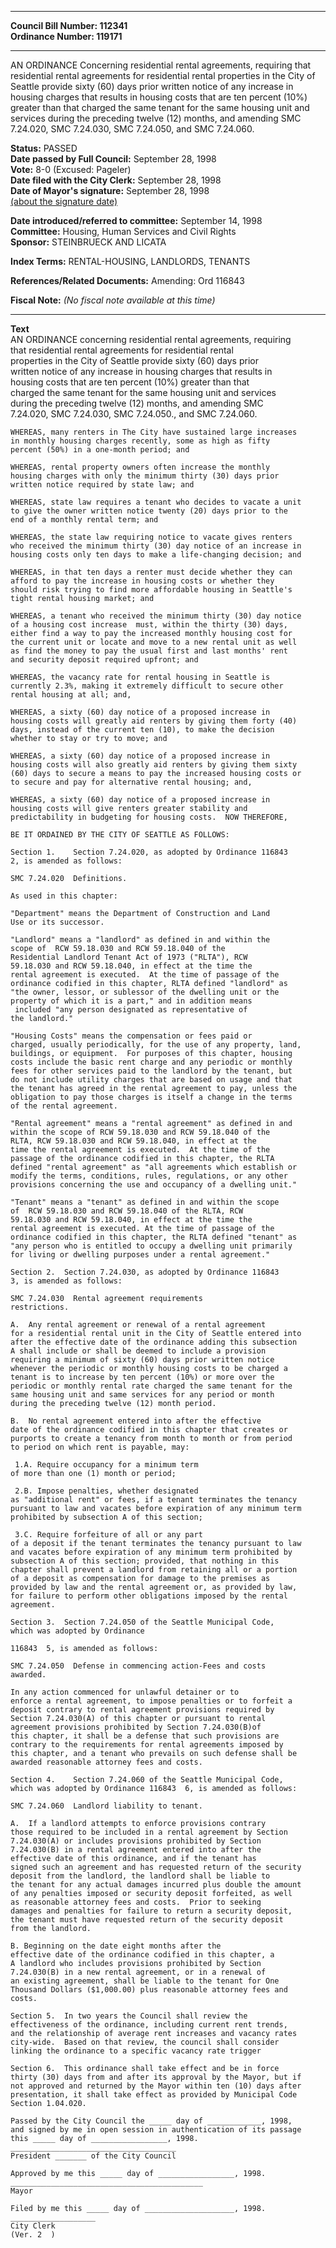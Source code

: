 * * * * *  
  
**Council Bill Number: [](#h0)[](#h2)112341**   
**Ordinance Number: 119171**  
  
* * * * *  
  
AN ORDINANCE Concerning residential rental agreements, requiring that residential rental agreements for residential rental properties in the City of Seattle provide sixty (60) days prior written notice of any increase in housing charges that results in housing costs that are ten percent (10%) greater than that charged the same tenant for the same housing unit and services during the preceding twelve (12) months, and amending SMC 7.24.020, SMC 7.24.030, SMC 7.24.050, and SMC 7.24.060.  
  
**Status:** PASSED   
**Date passed by Full Council:** September 28, 1998   
**Vote:** 8-0 (Excused: Pageler)   
**Date filed with the City Clerk:** September 28, 1998   
**Date of Mayor's signature:** September 28, 1998   
[(about the signature date)](/~public/approvaldate.htm)   
  
  
**Date introduced/referred to committee:** September 14, 1998   
**Committee:** Housing, Human Services and Civil Rights   
**Sponsor:** STEINBRUECK AND LICATA   
  
**Index Terms:** RENTAL-HOUSING, LANDLORDS, TENANTS  
  
**References/Related Documents:** Amending: Ord 116843  
  
**Fiscal Note:** *(No fiscal note available at this time)*  
  
* * * * *  
  
**Text**  
    AN ORDINANCE concerning residential rental agreements, requiring  
    that residential rental agreements for residential rental  
    properties in the City of Seattle provide sixty (60) days prior  
    written notice of any increase in housing charges that results in  
    housing costs that are ten percent (10%) greater than that  
    charged the same tenant for the same housing unit and services  
    during the preceding twelve (12) months, and amending SMC  
    7.24.020, SMC 7.24.030, SMC 7.24.050., and SMC 7.24.060.  
  
    WHEREAS, many renters in The City have sustained large increases  
    in monthly housing charges recently, some as high as fifty  
    percent (50%) in a one-month period; and  
  
    WHEREAS, rental property owners often increase the monthly  
    housing charges with only the minimum thirty (30) days prior  
    written notice required by state law; and  
  
    WHEREAS, state law requires a tenant who decides to vacate a unit  
    to give the owner written notice twenty (20) days prior to the  
    end of a monthly rental term; and  
  
    WHEREAS, the state law requiring notice to vacate gives renters  
    who received the minimum thirty (30) day notice of an increase in  
    housing costs only ten days to make a life-changing decision; and  
  
    WHEREAS, in that ten days a renter must decide whether they can  
    afford to pay the increase in housing costs or whether they  
    should risk trying to find more affordable housing in Seattle's  
    tight rental housing market; and  
  
    WHEREAS, a tenant who received the minimum thirty (30) day notice  
    of a housing cost increase  must, within the thirty (30) days,  
    either find a way to pay the increased monthly housing cost for  
    the current unit or locate and move to a new rental unit as well  
    as find the money to pay the usual first and last months' rent  
    and security deposit required upfront; and  
  
    WHEREAS, the vacancy rate for rental housing in Seattle is  
    currently 2.3%, making it extremely difficult to secure other  
    rental housing at all; and,  
  
    WHEREAS, a sixty (60) day notice of a proposed increase in  
    housing costs will greatly aid renters by giving them forty (40)  
    days, instead of the current ten (10), to make the decision  
    whether to stay or try to move; and  
  
    WHEREAS, a sixty (60) day notice of a proposed increase in  
    housing costs will also greatly aid renters by giving them sixty  
    (60) days to secure a means to pay the increased housing costs or  
    to secure and pay for alternative rental housing; and,  
  
    WHEREAS, a sixty (60) day notice of a proposed increase in  
    housing costs will give renters greater stability and  
    predictability in budgeting for housing costs.  NOW THEREFORE,  
  
    BE IT ORDAINED BY THE CITY OF SEATTLE AS FOLLOWS:  
  
    Section 1.    Section 7.24.020, as adopted by Ordinance 116843  
    2, is amended as follows:  
  
    SMC 7.24.020  Definitions.  
  
    As used in this chapter:  
  
    "Department" means the Department of Construction and Land  
    Use or its successor.  
  
    "Landlord" means a "landlord" as defined in and within the  
    scope of  RCW 59.18.030 and RCW 59.18.040 of the  
    Residential Landlord Tenant Act of 1973 ("RLTA"), RCW  
    59.18.030 and RCW 59.18.040, in effect at the time the  
    rental agreement is executed.  At the time of passage of the  
    ordinance codified in this chapter, RLTA defined "landlord" as  
    "the owner, lessor, or sublessor of the dwelling unit or the  
    property of which it is a part," and in addition means  
     included "any person designated as representative of  
    the landlord."  
  
    "Housing Costs" means the compensation or fees paid or  
    charged, usually periodically, for the use of any property, land,  
    buildings, or equipment.  For purposes of this chapter, housing  
    costs include the basic rent charge and any periodic or monthly  
    fees for other services paid to the landlord by the tenant, but  
    do not include utility charges that are based on usage and that  
    the tenant has agreed in the rental agreement to pay, unless the  
    obligation to pay those charges is itself a change in the terms  
    of the rental agreement.   
  
    "Rental agreement" means a "rental agreement" as defined in and  
    within the scope of RCW 59.18.030 and RCW 59.18.040 of the  
    RLTA, RCW 59.18.030 and RCW 59.18.040, in effect at the  
    time the rental agreement is executed.  At the time of the  
    passage of the ordinance codified in this chapter, the RLTA  
    defined "rental agreement" as "all agreements which establish or  
    modify the terms, conditions, rules, regulations, or any other  
    provisions concerning the use and occupancy of a dwelling unit."  
  
    "Tenant" means a "tenant" as defined in and within the scope  
    of  RCW 59.18.030 and RCW 59.18.040 of the RLTA, RCW  
    59.18.030 and RCW 59.18.040, in effect at the time the  
    rental agreement is executed. At the time of passage of the  
    ordinance codified in this chapter, the RLTA defined "tenant" as  
    "any person who is entitled to occupy a dwelling unit primarily  
    for living or dwelling purposes under a rental agreement."  
  
    Section 2.  Section 7.24.030, as adopted by Ordinance 116843  
    3, is amended as follows:  
  
    SMC 7.24.030  Rental agreement requirements   
    restrictions.  
  
    A.  Any rental agreement or renewal of a rental agreement  
    for a residential rental unit in the City of Seattle entered into  
    after the effective date of the ordinance adding this subsection  
    A shall include or shall be deemed to include a provision  
    requiring a minimum of sixty (60) days prior written notice  
    whenever the periodic or monthly housing costs to be charged a  
    tenant is to increase by ten percent (10%) or more over the  
    periodic or monthly rental rate charged the same tenant for the  
    same housing unit and same services for any period or month  
    during the preceding twelve (12) month period.    
  
    B.  No rental agreement entered into after the effective  
    date of the ordinance codified in this chapter that creates or  
    purports to create a tenancy from month to month or from period  
    to period on which rent is payable, may:  
  
     1.A. Require occupancy for a minimum term  
    of more than one (1) month or period;  
  
     2.B. Impose penalties, whether designated  
    as "additional rent" or fees, if a tenant terminates the tenancy  
    pursuant to law and vacates before expiration of any minimum term  
    prohibited by subsection A of this section;  
  
     3.C. Require forfeiture of all or any part  
    of a deposit if the tenant terminates the tenancy pursuant to law  
    and vacates before expiration of any minimum term prohibited by  
    subsection A of this section; provided, that nothing in this  
    chapter shall prevent a landlord from retaining all or a portion  
    of a deposit as compensation for damage to the premises as  
    provided by law and the rental agreement or, as provided by law,  
    for failure to perform other obligations imposed by the rental  
    agreement.  
  
    Section 3.  Section 7.24.050 of the Seattle Municipal Code,  
    which was adopted by Ordinance  
  
    116843  5, is amended as follows:  
  
    SMC 7.24.050  Defense in commencing action-Fees and costs  
    awarded.  
  
    In any action commenced for unlawful detainer or to  
    enforce a rental agreement, to impose penalties or to forfeit a  
    deposit contrary to rental agreement provisions required by  
    Section 7.24.030(A) of this chapter or pursuant to rental  
    agreement provisions prohibited by Section 7.24.030(B)of  
    this chapter, it shall be a defense that such provisions are   
    contrary to the requirements for rental agreements imposed by  
    this chapter, and a tenant who prevails on such defense shall be  
    awarded reasonable attorney fees and costs.  
  
    Section 4.    Section 7.24.060 of the Seattle Municipal Code,  
    which was adopted by Ordinance 116843  6, is amended as follows:  
  
    SMC 7.24.060  Landlord liability to tenant.  
  
    A.  If a landlord attempts to enforce provisions contrary  
    those required to be included in a rental agreement by Section  
    7.24.030(A) or includes provisions prohibited by Section  
    7.24.030(B) in a rental agreement entered into after the  
    effective date of this ordinance, and if the tenant has  
    signed such an agreement and has requested return of the security  
    deposit from the landlord, the landlord shall be liable to  
    the tenant for any actual damages incurred plus double the amount  
    of any penalties imposed or security deposit forfeited, as well  
    as reasonable attorney fees and costs.  Prior to seeking  
    damages and penalties for failure to return a security deposit,  
    the tenant must have requested return of the security deposit  
    from the landlord.  
  
    B. Beginning on the date eight months after the  
    effective date of the ordinance codified in this chapter, a  
    A landlord who includes provisions prohibited by Section  
    7.24.030(B) in a new rental agreement, or in a renewal of  
    an existing agreement, shall be liable to the tenant for One  
    Thousand Dollars ($1,000.00) plus reasonable attorney fees and  
    costs.  
  
    Section 5.  In two years the Council shall review the  
    effectiveness of the ordinance, including current rent trends,  
    and the relationship of average rent increases and vacancy rates  
    city-wide.  Based on that review, the council shall consider  
    linking the ordinance to a specific vacancy rate trigger  
  
    Section 6.  This ordinance shall take effect and be in force  
    thirty (30) days from and after its approval by the Mayor, but if  
    not approved and returned by the Mayor within ten (10) days after  
    presentation, it shall take effect as provided by Municipal Code  
    Section 1.04.020.  
  
    Passed by the City Council the _____ day of ____________, 1998,  
    and signed by me in open session in authentication of its passage  
    this _____ day of _________________, 1998.  
    _____________________________________  
    President _______ of the City Council  
  
    Approved by me this _____ day of _________________, 1998.  
    ___________________________________________  
    Mayor  
  
    Filed by me this _____ day of ____________________, 1998.  
    ___________________  
    City Clerk  
    (Ver. 2  )  
